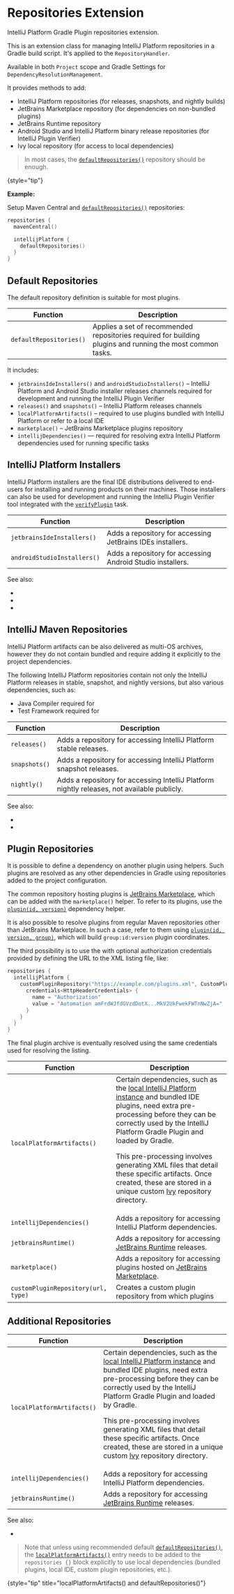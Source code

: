 <!-- Copyright 2000-2024 JetBrains s.r.o. and contributors. Use of this source code is governed by the Apache 2.0 license. -->

# Repositories Extension

<link-summary>IntelliJ Platform Gradle Plugin repositories extension.</link-summary>

<include from="tools_intellij_platform_gradle_plugin.md" element-id="faq"/>

This is an extension class for managing IntelliJ Platform repositories in a Gradle build script.
It's applied to the `RepositoryHandler`.

Available in both `Project` scope and Gradle Settings for `DependencyResolutionManagement`.

It provides methods to add:

- IntelliJ Platform repositories (for releases, snapshots, and nightly builds)
- JetBrains Marketplace repository (for dependencies on non-bundled plugins)
- JetBrains Runtime repository
- Android Studio and IntelliJ Platform binary release repositories (for IntelliJ Plugin Verifier)
- Ivy local repository (for access to local dependencies)

<snippet id="recommendedCallout">

> In most cases, the [`defaultRepositories()`](#default-repositories) repository should be enough.
>
{style="tip"}

**Example:**

Setup Maven Central and [`defaultRepositories()`](tools_intellij_platform_gradle_plugin_repositories_extension.md#default-repositories) repositories:

```kotlin
repositories {
  mavenCentral()

  intellijPlatform {
    defaultRepositories()
  }
}
```

</snippet>

## Default Repositories

The default repository definition is suitable for most plugins.

| Function                | Description                                                                                                |
|-------------------------|------------------------------------------------------------------------------------------------------------|
| `defaultRepositories()` | Applies a set of recommended repositories required for building plugins and running the most common tasks. |

It includes:
- `jetbrainsIdeInstallers()` and `androidStudioInstallers()` – IntelliJ Platform and Android Studio installer releases channels required for development and running the IntelliJ Plugin Verifier
- `releases()` and `snapshots()` – IntelliJ Platform releases channels
- `localPlatformArtifacts()` – required to use plugins bundled with IntelliJ Platform or refer to a local IDE
- `marketplace()` – JetBrains Marketplace plugins repository
- `intellijDependencies()` — required for resolving extra IntelliJ Platform dependencies used for running specific tasks

## IntelliJ Platform Installers

IntelliJ Platform installers are the final IDE distributions delivered to end-users for installing and running products on their machines.
Those installers can also be used for development and running the IntelliJ Plugin Verifier tool integrated with the [`verifyPlugin`](tools_intellij_platform_gradle_plugin_tasks.md#verifyPlugin) task.

| Function                    | Description                                                |
|-----------------------------|------------------------------------------------------------|
| `jetbrainsIdeInstallers()`  | Adds a repository for accessing JetBrains IDEs installers. |
| `androidStudioInstallers()` | Adds a repository for accessing Android Studio installers. |

See also:
- [](tools_intellij_platform_gradle_plugin_dependencies_extension.md#target-versions-installers)
- [](intellij_artifacts.md)
- [](verifying_plugin_compatibility.md)


## IntelliJ Maven Repositories

IntelliJ Platform artifacts can be also delivered as multi-OS archives, however they do not contain [](tools_intellij_platform_gradle_plugin_jetbrains_runtime.md) bundled and require adding it explicitly to the project dependencies.

The following IntelliJ Platform repositories contain not only the IntelliJ Platform releases in stable, snapshot, and nightly versions, but also various dependencies, such as:
- Java Compiler required for [](tools_intellij_platform_gradle_plugin_dependencies_extension.md#code-instrumentation)
- Test Framework required for [](tools_intellij_platform_gradle_plugin_dependencies_extension.md#testing)

| Function      | Description                                                                                 |
|---------------|---------------------------------------------------------------------------------------------|
| `releases()`  | Adds a repository for accessing IntelliJ Platform stable releases.                          |
| `snapshots()` | Adds a repository for accessing IntelliJ Platform snapshot releases.                        |
| `nightly()`   | Adds a repository for accessing IntelliJ Platform nightly releases, not available publicly. |

See also:
- [](tools_intellij_platform_gradle_plugin_dependencies_extension.md#target-versions-multi-os-archives)
- [](intellij_artifacts.md)


## Plugin Repositories

It is possible to define a dependency on another plugin using [](tools_intellij_platform_gradle_plugin_dependencies_extension.md#plugins) helpers.
Such plugins are resolved as any other dependencies in Gradle using repositories added to the project configuration.

The common repository hosting plugins is [JetBrains Marketplace](https://plugins.jetbrains.com), which can be added with the `marketplace()` helper.
To refer to its plugins, use the [`plugin(id, version)`](tools_intellij_platform_gradle_plugin_dependencies_extension.md#plugins) dependency helper.

It is also possible to resolve plugins from regular Maven repositories other than JetBrains Marketplace.
In such a case, refer to them using [`plugin(id, version, group)`](tools_intellij_platform_gradle_plugin_dependencies_extension.md#plugins), which will build `group:id:version` plugin coordinates.

The third possibility is to use the [](custom_plugin_repository.md) with optional authorization credentials provided by defining the URL to the XML listing file, like:

```kotlin
repositories {
  intellijPlatform {
    customPluginRepository("https://example.com/plugins.xml", CustomPluginRepositoryType.SIMPLE) {
      credentials<HttpHeaderCredentials> {
        name = "Authorization"
        value = "Automation amFrdWJfdGVzdDotX...MkV2UkFwekFWTnNwZjA="
      }
    }
  }
}
```

The final plugin archive is eventually resolved using the same credentials used for resolving the listing.


| Function                            | Description                                                                                                                                                                                                                                                                                                                                                                                                                                                                                          |
|-------------------------------------|------------------------------------------------------------------------------------------------------------------------------------------------------------------------------------------------------------------------------------------------------------------------------------------------------------------------------------------------------------------------------------------------------------------------------------------------------------------------------------------------------|
| `localPlatformArtifacts()`          | Certain dependencies, such as the [local IntelliJ Platform instance](tools_intellij_platform_gradle_plugin.md#dependenciesLocalPlatform) and bundled IDE plugins, need extra pre-processing before they can be correctly used by the IntelliJ Platform Gradle Plugin and loaded by Gradle. <p>This pre-processing involves generating XML files that detail these specific artifacts. Once created, these are stored in a unique custom [Ivy](https://ant.apache.org/ivy/) repository directory.</p> |
| `intellijDependencies()`            | Adds a repository for accessing IntelliJ Platform dependencies.                                                                                                                                                                                                                                                                                                                                                                                                                                      |
| `jetbrainsRuntime()`                | Adds a repository for accessing [JetBrains Runtime](ide_development_instance.md#using-a-jetbrains-runtime-for-the-development-instance) releases.                                                                                                                                                                                                                                                                                                                                                    |
| `marketplace()`                     | Adds a repository for accessing plugins hosted on [JetBrains Marketplace](https://plugins.jetbrains.com).                                                                                                                                                                                                                                                                                                                                                                                            |
| `customPluginRepository(url, type)` | Creates a custom plugin repository from which plugins                                                                                                                                                                                                                                                                                                                                                                                                                                                |


## Additional Repositories

| Function                            | Description                                                                                                                                                                                                                                                                                                                                                                                                                                                                                          |
|-------------------------------------|------------------------------------------------------------------------------------------------------------------------------------------------------------------------------------------------------------------------------------------------------------------------------------------------------------------------------------------------------------------------------------------------------------------------------------------------------------------------------------------------------|
| `localPlatformArtifacts()`          | Certain dependencies, such as the [local IntelliJ Platform instance](tools_intellij_platform_gradle_plugin.md#dependenciesLocalPlatform) and bundled IDE plugins, need extra pre-processing before they can be correctly used by the IntelliJ Platform Gradle Plugin and loaded by Gradle. <p>This pre-processing involves generating XML files that detail these specific artifacts. Once created, these are stored in a unique custom [Ivy](https://ant.apache.org/ivy/) repository directory.</p> |
| `intellijDependencies()`            | Adds a repository for accessing IntelliJ Platform dependencies.                                                                                                                                                                                                                                                                                                                                                                                                                                      |
| `jetbrainsRuntime()`                | Adds a repository for accessing [JetBrains Runtime](ide_development_instance.md#using-a-jetbrains-runtime-for-the-development-instance) releases.                                                                                                                                                                                                                                                                                                                                                    |

See also:

- [](plugin_dependencies.md)

<snippet id="localPlatformArtifacts_required">

> Note that unless using recommended default [`defaultRepositories()`](tools_intellij_platform_gradle_plugin_repositories_extension.md#default-repositories),
> the [`localPlatformArtifacts()`](tools_intellij_platform_gradle_plugin_repositories_extension.md#additional-repositories) entry needs to be added to the `repositories {}` block
> explicitly to use local dependencies (bundled plugins, local IDE, custom plugin repositories, etc.).
>
{style="tip" title="localPlatformArtifacts() and defaultRepositories()"}

</snippet>

<include from="snippets.md" element-id="missingContent"/>
